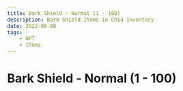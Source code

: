 ```yaml
---
title: Bark Shield - Normal (1 - 100)
description: Bark Shield Items in Chia Inventory
date: 2022-08-08
tags:
    - NFT
    - Items
---
```


# Bark Shield - Normal (1 - 100)

